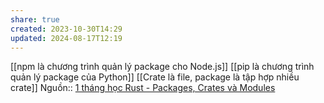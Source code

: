 ```yaml
---
share: true
created: 2023-10-30T14:29
updated: 2024-08-17T12:19
---
```

[[npm là chương trình quản lý package cho Node.js]]
[[pip là chương trình quản lý package của Python]]
[[Crate là file, package là tập hợp nhiều crate]] 
Nguồn:: [1 tháng học Rust - Packages, Crates và Modules](https://2coffee.dev/bai-viet/mot-thang-hoc-rust-packages-crates-va-modules)